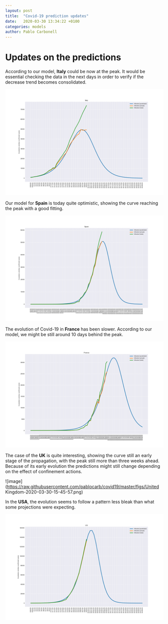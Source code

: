 ```yaml
---
layout: post
title:  "Covid-19 prediction updates"
date:   2020-03-30 13:34:22 +0100
categories: models
author: Pablo Carbonell
---
```


# Updates on the predictions

According to our model, **Italy** could be now at the peak. It would be essential checking the data in the next days in order to verify if the decrease trend becomes consolidated.

![image](https://raw.githubusercontent.com/pablocarb/covid19/master/figs/Italy-2020-03-30-15-41-24.png)

Our model for **Spain** is today quite optimistic, showing the curve reaching the peak with a good fitting.

![image](https://raw.githubusercontent.com/pablocarb/covid19/master/figs/Spain-2020-03-30-15-42-33.png)

The evolution of Covid-19 in **France** has been slower. According to our model, we might be still around 10 days behind the peak.

![image](https://raw.githubusercontent.com/pablocarb/covid19/master/figs/France-2020-03-30-15-46-24.png)

The case of the **UK** is quite interesting, showing the curve still an early stage of the propagation, with the peak still more than three weeks ahead. Because of its early evolution the predictions might still change depending on the effect of confinement actions.

![image](https://raw.githubusercontent.com/pablocarb/covid19/master/figs/United Kingdom-2020-03-30-15-45-57.png)

In the **USA**, the evolution seems to follow a pattern less bleak than what some projections were expecting.

![image](https://raw.githubusercontent.com/pablocarb/covid19/master/figs/US-2020-03-30-16-45-51.png)
